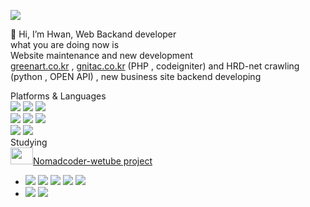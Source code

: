 <a href="mailto:mwwo88@gmail.com"><img src="https://img.shields.io/badge/mwwo88@gmail.com-EA4335?style=flat-square&logo=Gmail&logoColor=white"/></a>

👋 Hi, I’m Hwan, Web Backand developer</br>
what you are doing now is</br>
Website maintenance and new development</br>
<a href="https://greenart.co.kr" target="_blank">greenart.co.kr</a> , <a href="https://gnitac.co.kr" target="_blank">gnitac.co.kr</a> (PHP , codeigniter) and HRD-net crawling (python , OPEN API) , new business site backend developing

Platforms & Languages
<br/>
<img src="https://img.shields.io/badge/php_7.2-777BB4?style=flat-square&logo=php&logoColor=white"/>
<img src="https://img.shields.io/badge/asp--white"/>
<img src="https://img.shields.io/badge/python-3776AB?style=flat-square&logo=python&logoColor=white"/>
<br/>
<img src="https://img.shields.io/badge/Codeigniter-EF4223?style=flat-square&logo=codeigniter&logoColor=white"/>
<img src="https://img.shields.io/badge/Javascript-F7DF1E?style=flat-square&logo=javascript&logoColor=white"/>
<img src="https://img.shields.io/badge/Jquery-0769AD?style=flat-square&logo=Jquery&logoColor=white"/>
<br/>
<img src="https://img.shields.io/badge/Mysql-4479A1?style=flat-square&logo=mysql&logoColor=white"/>
<img src="https://img.shields.io/badge/Mssql-CC2927?style=flat-square&logo=microsoftsqlserver&logoColor=white"/>
<br/>
Studying
<br/>
<a href="https://nomadcoders.co/wetube" target="_blank"><img src="https://nomadcoders.co/m.svg" style="width: 36px;height: 27;"/>Nomadcoder-wetube project</a>
<br/>
- <img src="https://img.shields.io/badge/node.js-339933?style=flat-square&logo=nodedotjs&logoColor=white"/> <img src="https://img.shields.io/badge/pug-A86454?style=flat-square&logo=pug&logoColor=white"/> <img src="https://img.shields.io/badge/mongodb-47A248?style=flat-square&logo=mongodb&logoColor=white"/> <img src="https://img.shields.io/badge/Babel-F9DC3E?style=flat-square&logo=babel&logoColor=white"/> <img src="https://img.shields.io/badge/express-000000?style=flat-square&logo=express&logoColor=white"/>
- <img src="https://img.shields.io/badge/html-E34F26?style=flat-square&logo=html&logoColor=white"/> <img src="https://img.shields.io/badge/css3-1572B6?style=flat-square&logo=css3&logoColor=white"/>
<!-- ![아이디's github stats](https://github-readme-stats.vercel.app/api?username=Hwan-1234&show_icons=true) -->
